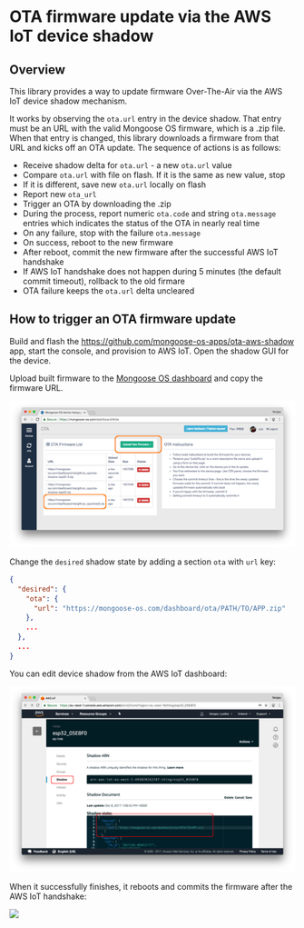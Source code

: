 # OTA firmware update via the AWS IoT device shadow


## Overview

This library provides a way to update firmware Over-The-Air via the
AWS IoT device shadow mechanism.

It works by observing the `ota.url` entry in the device shadow. That entry must
be an URL with the valid Mongoose OS firmware, which is a .zip file.
When that entry is changed, this library downloads a firmware from that
URL and kicks off an OTA update. The sequence of actions is as follows:

- Receive shadow delta for `ota.url` - a new `ota.url` value
- Compare `ota.url` with file on flash. If it is the same as new value, stop
- If it is different, save new `ota.url` locally on flash
- Report new `ota_url`
- Trigger an OTA by downloading the .zip
- During the process, report numeric `ota.code` and string `ota.message`
  entries which indicates the status of the OTA in nearly real time
- On any failure, stop with the failure `ota.message`
- On success, reboot to the new firmware
- After reboot, commit the new firmware after the successful AWS IoT handshake
- If AWS IoT handshake does not happen during 5 minutes (the default commit
  timeout), rollback to the old firmare
- OTA failure keeps the `ota.url` delta uncleared

## How to trigger an OTA firmware update

Build and flash the https://github.com/mongoose-os-apps/ota-aws-shadow app,
start the console, and provision to AWS IoT. Open the shadow GUI for the
device.

Upload built firmware to the
[Mongoose OS dashboard](https://mongoose-os.com/docs/overview/dashboard.html)
and copy the firmware URL.

![](img1.png)

Change the `desired` shadow state by adding a section `ota` with `url` key:

```json
{
  "desired": {
    "ota": {
      "url": "https://mongoose-os.com/dashboard/ota/PATH/TO/APP.zip"
    },
    ...
  },
  ...
}
```

You can edit device shadow from the AWS IoT dashboard:

![](img2.png)

When it successfully finishes, it reboots and commits the firmware after the
AWS IoT handshake:

![](img3.gif)
